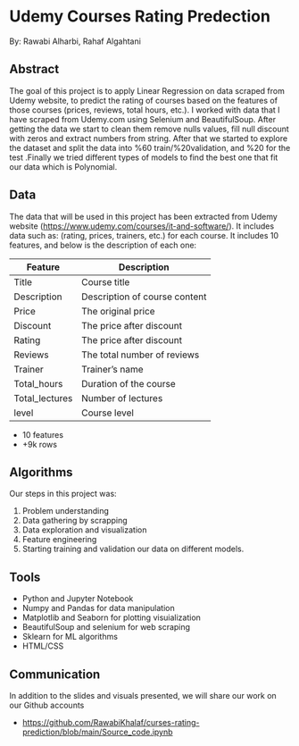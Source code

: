 # Udemy Courses Rating Predection
By: Rawabi Alharbi, Rahaf Algahtani

## Abstract
The goal of this project is to apply Linear Regression on data scraped from Udemy website, to predict the rating of courses based on the features of those courses (prices, reviews, total hours, etc.). I worked with data that I have scraped from Udemy.com using Selenium and BeautifulSoup.  After getting the data we start to clean them remove nulls values, fill null discount with zeros and extract numbers from string. After that we started to explore the dataset and split the data into %60 train/%20validation, and %20 for the test .Finally we tried different types of models to find the best one that fit our data which is Polynomial.

## Data
The data that will be used in this project has been extracted from Udemy website (https://www.udemy.com/courses/it-and-software/). It includes data such as: (rating, prices, trainers, etc.) for each course. It includes 10 features, and below is the description of each one:


| Feature               | Description                                                                     |
|-----------------------|---------------------------------------------------------------------------------|
| Title                 |	Course title
| Description           |	Description of course content
| Price                 | The original price
| Discount              | The price after discount
| Rating                | The price after discount
| Reviews              	| The total number of reviews
| Trainer               | Trainer’s name
| Total_hours           | Duration of the course
| Total_lectures        | Number of lectures
| level                 | Course level

* 10 features
* +9k rows

## Algorithms
Our steps in this project was:
1. Problem understanding
2. Data gathering by scrapping 
3. Data exploration and visualization
4. Feature engineering
5. Starting training and validation our data on different models. 

## Tools
- Python and Jupyter Notebook
- Numpy and Pandas for data manipulation
- Matplotlib and Seaborn for plotting visuialization
- BeautifulSoup and selenium for web scraping
- Sklearn for ML algorithms
- HTML/CSS

## Communication
In addition to the slides and visuals presented, we will share our work on our Github accounts
* https://github.com/RawabiKhalaf/curses-rating-prediction/blob/main/Source_code.ipynb


